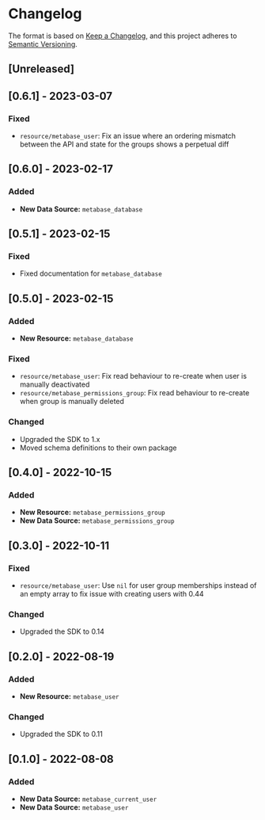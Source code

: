# Changelog

The format is based on [Keep a Changelog](https://keepachangelog.com/en/1.1.0/), and this project adheres to [Semantic Versioning](https://semver.org/spec/v2.0.0.html).

## [Unreleased]

## [0.6.1] - 2023-03-07

### Fixed

- `resource/metabase_user`: Fix an issue where an ordering mismatch between the API and state for the groups shows a perpetual diff

## [0.6.0] - 2023-02-17

### Added

* **New Data Source:** `metabase_database`

## [0.5.1] - 2023-02-15

### Fixed

* Fixed documentation for `metabase_database`

## [0.5.0] - 2023-02-15

### Added

* **New Resource:** `metabase_database`

### Fixed

* `resource/metabase_user`: Fix read behaviour to re-create when user is manually deactivated
* `resource/metabase_permissions_group`: Fix read behaviour to re-create when group is manually deleted

### Changed

* Upgraded the SDK to 1.x
* Moved schema definitions to their own package

## [0.4.0] - 2022-10-15

### Added

* **New Resource:** `metabase_permissions_group`
* **New Data Source:** `metabase_permissions_group`

## [0.3.0] - 2022-10-11

### Fixed

* `resource/metabase_user`: Use `nil` for user group memberships instead of an empty array to fix issue with creating users with 0.44 

### Changed

* Upgraded the SDK to 0.14

## [0.2.0] - 2022-08-19

### Added

* **New Resource:** `metabase_user`

### Changed

* Upgraded the SDK to 0.11

## [0.1.0] - 2022-08-08

### Added

* **New Data Source:** `metabase_current_user`
* **New Data Source:** `metabase_user`
